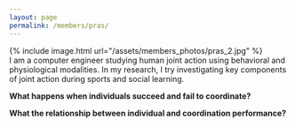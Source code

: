 ```yaml
---
layout: page
permalink: /members/pras/
---
```


<div class ="member_detail">

<div class ="bio">
<div id ="bio_img">
{% include image.html url="/assets/members_photos/pras_2.jpg"  %}
</div>
<div id ="intro">
I am a computer engineer studying human joint action using behavioral and physiological modalities. In my research, I try investigating key components of joint action during sports and social learning.

<p><b>What happens when individuals succeed and fail to coordinate?</b></p>

<p><b>What the relationship between individual and coordination performance?</b></p>
</div>

</div>

</div>

